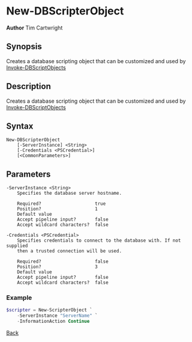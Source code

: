 # New-DBScripterObject
**Author** Tim Cartwright

## Synopsis
Creates a database scripting object that can be customized and used by [Invoke-DBScriptObjects](/docs/Invoke-DBScriptObjects.md)

## Description
Creates a database scripting object that can be customized and used by [Invoke-DBScriptObjects](/docs/Invoke-DBScriptObjects.md)

## Syntax
    New-DBScripterObject 
        [-ServerInstance] <String> 
        [-Credentials <PSCredential>] 
        [<CommonParameters>]

## Parameters
    -ServerInstance <String>
        Specifies the database server hostname.

        Required?                    true
        Position?                    1
        Default value                
        Accept pipeline input?       false
        Accept wildcard characters?  false

    -Credentials <PSCredential>
        Specifies credentials to connect to the database with. If not supplied 
		then a trusted connection will be used.

        Required?                    false
        Position?                    3
        Default value                
        Accept pipeline input?       false
        Accept wildcard characters?  false

### Example

```powershell
$scripter = New-ScripterObject `
    -ServerInstance "ServerName" `
    -InformationAction Continue
```

[Back](/README.md)